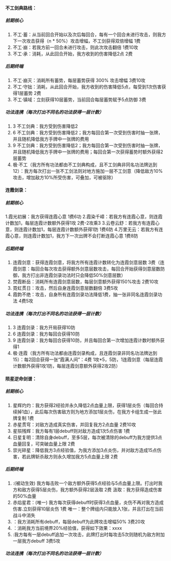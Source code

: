 #### 不工剑典路线：
##### 前期核心
1. 不工·蓄：从当前回合开始以及次后每回合，每有一个回合未进行攻击，则我方下一次攻击获得（n * 50%）攻击增幅，不工剑获得双倍增幅 1费
2. 不工·崩：若我方前一回合未进行攻击，则此次攻击翻倍 1费10攻
3. 不工·承：消耗，从此回合开始，我方收到的伤害降低2点 2费
##### 后期终端
1. 不工·崩灭：消耗所有蓄势，每层蓄势获得 300% 攻击增幅 3费10攻
2. 不工·守拙：消耗，从此回合开始，我方收到的伤害降低5点，每受到1次伤害获得1层蓄势 2费
3. 不工·镇域：立刻获得10层蓄势，当前回合每层蓄势赋予5点防御 3费
##### 功法连携（每次打出不同名的功法获得一层计数）
1. 3 不工剑典：我方受到伤害降低2
2. 6 不工剑典：我方受到伤害降低2；我方每回合第一次受到伤害时抽一张牌，并且随机降低我方手牌中一张牌的费用
3. 9 不工剑典：我方受到伤害降低2；我方每回合第一次受到伤害时抽一张牌，并且随机降低我方手牌中一张牌的费用；每回合第一次获得蓄势时额外获得2层蓄势
4. 极·不工（我方所有功法都由不工剑典构成，且不工剑典非同名功法牌达到12）：我方每次打出一张不工剑法则对地方施加一层不工剑意（降低敌方10%攻击，增加敌方10%所受伤害，可叠加，可被驱除）

#### 连霞剑录：
##### 前期核心
1.霞光初展：我方获得连霞心意 1费6功
2.霞染千嶂：若我方有连霞心意，则连霞计数加1，每层连霞计数额外获得1攻 2费-2攻乘3
3.云卷云舒：若我方有连霞心意，则连霞计数加1，每层连霞计数额外获得1防 1费6防
4.万里无云：若我方有连霞心意，则连霞计数加1，我方下一次出牌不会打断连霞心意 1费8防 
##### 后期终端
1. 连霞剑意：获得连霞剑意，将我方所有连霞计数转化为连霞剑意层数 3费（连霞剑意：每回合每次攻击获得额外剑意层数攻击，每回合开始获得剑意层数防御，我方打出非连霞剑录功法时只会降低50%剑意层数）
2. 焚霞断岳：消耗所有连霞剑意层数，每层剑意额外获得150%攻击 2费10攻
3. 霓虹贯日：攻击，然后自身连霞剑意层数翻倍 3费5攻
4. 霞韵不绝：攻击，自身所有连霞剑录功法降低1费，抽一张非同名连霞剑录功法 4费5攻
##### 功法连携（每次打出不同名的功法获得一层计数）
1. 3 连霞剑录：我方开局获得10防
2. 6 连霞剑录：我方每回合获得10防
3. 9 连霞剑录：我方每回合获得10防，并且每回合第一次增加连霞计数时额外获得1
4. 极·连霞（我方所有功法都由连霞剑录构成，且连霞剑录非同名功法牌达到15）：每2回合获得一张“霞满人间”：4费 1攻*5，5防，1连霞剑意（每层连霞计数额外获得1攻1防，每层连霞剑意额外获得2攻2防）

#### 陨星逆命剑谱：
##### 前期核心
1. 星辉灼灼：我方获得2经验并永久降低2点血量上限，获得1层炎伤（每回合持续掉1血），此后每次伤害敌方则为地方添加1层炎伤，在我方卡组生成一张此牌复制 1费
2. 赤星贯穹：对敌方造成真实伤害，并回复我方2点血量 2费10攻
3. 星殒残辉：我方每有1层debuff则对敌方造成1次5点伤害 1费
4. 日星复明：清除自身debuff，至多5层，每次被清除的debuff为我方提供3点血量回复，可突破血量上限 2费
5. 崇光碎星：降低我方3点经验值，为我方添加3点炎伤，并对敌方造成15点伤害，若此牌斩杀敌方则永久增加我方5点血量上限 2费
##### 后期终端
1. :(被动生效) 我方每击败一个敌方额外获得5点经验与5点血量上限。打出时我方和敌方获得5层炎伤，我方额外获得2层汲取 2费 汲取：我方获得造成伤害的50%血量
2. 赤焰星君：(唯一) 我方每次获得debuff时获得3点血量，炎伤不再对我方造成伤害.立刻获得10层炎伤 1费 唯一：整个牌组内只能放入1张，并且打出在当前战斗中消失
3. ：我方消耗所有debuff，每层debuff为此牌攻击增幅50% 3费20攻
4. ：消耗我方当前境界20%经验值，获得如下效果：xxxx
5. :我方每有一层debuff追加一次攻击，此牌打出时每攻击5次则随机为敌方附加一层我方debuff 3费5攻
##### 功法连携（每次打出不同名的功法获得一层计数）
